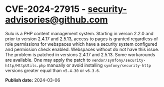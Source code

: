 # CVE-2024-27915 - security-advisories@github.com

Sulu is a PHP content management system. Starting in verson 2.2.0 and prior to version 2.4.17 and 2.5.13, access to pages is granted regardless of role permissions for webspaces which have a security system configured and permission check enabled. Webspaces without do not have this issue. The problem is patched in versions 2.4.17 and 2.5.13. Some workarounds are available. One may apply the patch to `vendor/symfony/security-http/HttpUtils.php` manually or avoid installing `symfony/security-http` versions greater equal than `v5.4.30` or `v6.3.6`.

**Publish date:** 2024-03-06
